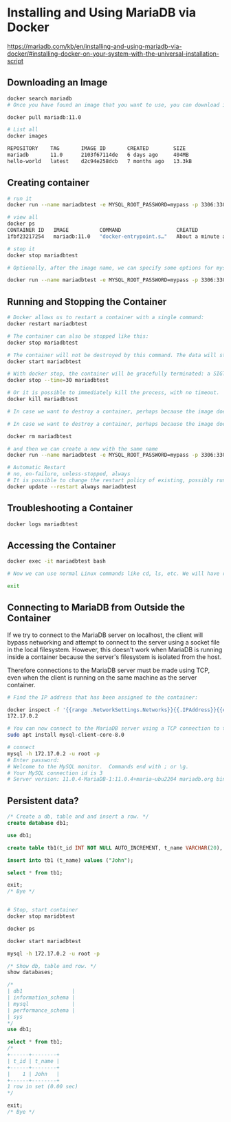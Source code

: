 # Installing and Using MariaDB via Docker

https://mariadb.com/kb/en/installing-and-using-mariadb-via-docker/#installing-docker-on-your-system-with-the-universal-installation-script

## Downloading an Image

```bash
docker search mariadb
# Once you have found an image that you want to use, you can download it via Docker.

docker pull mariadb:11.0

# List all
docker images

REPOSITORY    TAG       IMAGE ID       CREATED        SIZE
mariadb       11.0      2103f67114de   6 days ago     404MB
hello-world   latest    d2c94e258dcb   7 months ago   13.3kB

```

## Creating container 

```bash
# run it
docker run --name mariadbtest -e MYSQL_ROOT_PASSWORD=mypass -p 3306:3306 -d docker.io/library/mariadb:11.0

# view all
docker ps
CONTAINER ID   IMAGE          COMMAND                  CREATED              STATUS              PORTS                                       NAMES
1fbf23217254   mariadb:11.0   "docker-entrypoint.s…"   About a minute ago   Up About a minute   0.0.0.0:3306->3306/tcp, :::3306->3306/tcp   mariadbtest

# stop it
docker stop mariadbtest

# Optionally, after the image name, we can specify some options for mysqld. For example: But you cannot use the same name, and later it.

docker run --name mariadbtest -e MYSQL_ROOT_PASSWORD=mypass -p 3306:3306 -d mariadb:11.0 --log-bin --binlog-format=MIXED

```

## Running and Stopping the Container

```bash
# Docker allows us to restart a container with a single command:
docker restart mariadbtest

# The container can also be stopped like this:
docker stop mariadbtest

# The container will not be destroyed by this command. The data will still live inside the container, even if MariaDB is not running. To restart the container and see our data, we can issue:
docker start mariadbtest

# With docker stop, the container will be gracefully terminated: a SIGTERM signal will be sent to the mysqld process, and Docker will wait for the process to shutdown before returning the control to the shell. However, it is also possible to set a timeout, after which the process will be immediately killed with a SIGKILL. 
docker stop --time=30 mariadbtest

# Or it is possible to immediately kill the process, with no timeout.
docker kill mariadbtest

# In case we want to destroy a container, perhaps because the image does not suit our needs, we can stop it and then run:

# In case we want to destroy a container, perhaps because the image does not suit our needs, we can stop it and then run:

docker rm mariadbtest

# and then we can create a new with the same name
docker run --name mariadbtest -e MYSQL_ROOT_PASSWORD=mypass -p 3306:3306 -d docker.io/library/mariadb:11.0

# Automatic Restart
# no, on-failure, unless-stopped, always
# It is possible to change the restart policy of existing, possibly running containers:
docker update --restart always mariadbtest


```


## Troubleshooting a Container

```bash
docker logs mariadbtest

```


## Accessing the Container

```bash
docker exec -it mariadbtest bash

# Now we can use normal Linux commands like cd, ls, etc. We will have root privileges. We can even install our favorite file editor, for example

exit

```


## Connecting to MariaDB from Outside the Container

If we try to connect to the MariaDB server on localhost, the client will bypass networking and attempt to connect to the server using a socket file in the local filesystem. However, this doesn't work when MariaDB is running inside a container because the server's filesystem is isolated from the host.

Therefore connections to the MariaDB server must be made using TCP, even when the client is running on the same machine as the server container.

```bash
# Find the IP address that has been assigned to the container:

docker inspect -f '{{range .NetworkSettings.Networks}}{{.IPAddress}}{{end}}' mariadbtest
172.17.0.2

# You can now connect to the MariaDB server using a TCP connection to that IP address.
sudo apt install mysql-client-core-8.0

# connect
mysql -h 172.17.0.2 -u root -p
# Enter password:
# Welcome to the MySQL monitor.  Commands end with ; or \g.
# Your MySQL connection id is 3
# Server version: 11.0.4-MariaDB-1:11.0.4+maria~ubu2204 mariadb.org binary distribution


```


## Persistent data?

```sql
/* Create a db, table and and insert a row. */
create database db1;

use db1;

create table tb1(t_id INT NOT NULL AUTO_INCREMENT, t_name VARCHAR(20), PRIMARY KEY(t_id));

insert into tb1 (t_name) values ("John");

select * from tb1;

exit;
/* Bye */

```

```bash

# Stop, start container 
docker stop maridbtest

docker ps

docker start mariadbtest

mysql -h 172.17.0.2 -u root -p


```

```sql
/* Show db, table and row. */
show databases;

/*
| db1                |
| information_schema |
| mysql              |
| performance_schema |
| sys 
*/
use db1;

select * from tb1;
/*
+------+--------+
| t_id | t_name |
+------+--------+
|    1 | John   |
+------+--------+
1 row in set (0.00 sec) 
*/

exit;
/* Bye */

```

